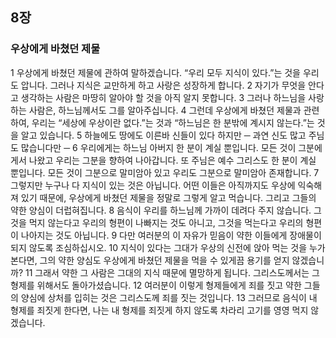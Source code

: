## 8장
### 우상에게 바쳤던 제물
1 우상에게 바쳤던 제물에 관하여 말하겠습니다. “우리 모두 지식이 있다.”는 것을 우리도 압니다. 그러나 지식은 교만하게 하고 사랑은 성장하게 합니다.
2 자기가 무엇을 안다고 생각하는 사람은 마땅히 알아야 할 것을 아직 알지 못합니다.
3 그러나 하느님을 사랑하는 사람은, 하느님께서도 그를 알아주십니다.
4 그런데 우상에게 바쳤던 제물과 관련하여, 우리는 “세상에 우상이란 없다.”는 것과 “하느님은 한 분밖에 계시지 않는다.”는 것을 알고 있습니다.
5 하늘에도 땅에도 이른바 신들이 있다 하지만 ─ 과연 신도 많고 주님도 많습니다만 ─
6 우리에게는 하느님 아버지 한 분이 계실 뿐입니다. 모든 것이 그분에게서 나왔고 우리는 그분을 향하여 나아갑니다. 또 주님은 예수 그리스도 한 분이 계실 뿐입니다. 모든 것이 그분으로 말미암아 있고 우리도 그분으로 말미암아 존재합니다.
7 그렇지만 누구나 다 지식이 있는 것은 아닙니다. 어떤 이들은 아직까지도 우상에 익숙해져 있기 때문에, 우상에게 바쳤던 제물을 정말로 그렇게 알고 먹습니다. 그리고 그들의 약한 양심이 더럽혀집니다.
8 음식이 우리를 하느님께 가까이 데려다 주지 않습니다. 그것을 먹지 않는다고 우리의 형편이 나빠지는 것도 아니고, 그것을 먹는다고 우리의 형편이 나아지는 것도 아닙니다.
9 다만 여러분의 이 자유가 믿음이 약한 이들에게 장애물이 되지 않도록 조심하십시오.
10 지식이 있다는 그대가 우상의 신전에 앉아 먹는 것을 누가 본다면, 그의 약한 양심도 우상에게 바쳤던 제물을 먹을 수 있게끔 용기를 얻지 않겠습니까?
11 그래서 약한 그 사람은 그대의 지식 때문에 멸망하게 됩니다. 그리스도께서는 그 형제를 위해서도 돌아가셨습니다.
12 여러분이 이렇게 형제들에게 죄를 짓고 약한 그들의 양심에 상처를 입히는 것은 그리스도께 죄를 짓는 것입니다.
13 그러므로 음식이 내 형제를 죄짓게 한다면, 나는 내 형제를 죄짓게 하지 않도록 차라리 고기를 영영 먹지 않겠습니다.
